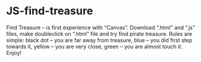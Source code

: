# JS-find-treasure
Find Treasure – is first experience with “Canvas”. Download “.html”  and “.js” files, make doubleclick on “.html” file and try find pirate treasure. Rules are simple: black dot – you are far away from treasure, blue – you did first step towards it, yellow – you are very close, green – you are almost touch it. Enjoy! 
